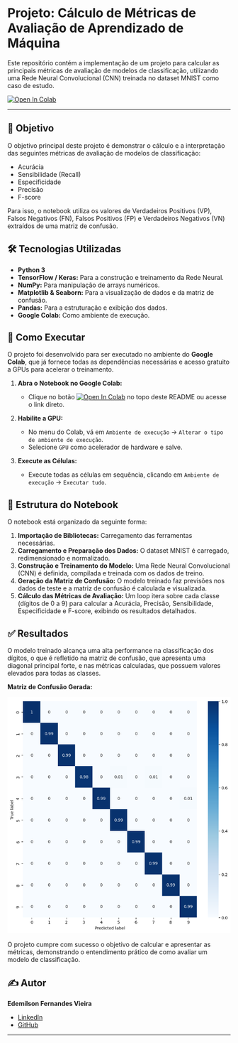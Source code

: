# Projeto: Cálculo de Métricas de Avaliação de Aprendizado de Máquina

Este repositório contém a implementação de um projeto para calcular as principais métricas de avaliação de modelos de classificação, utilizando uma Rede Neural Convolucional (CNN) treinada no dataset MNIST como caso de estudo.

[![Open In Colab](https://colab.research.google.com/assets/colab-badge.svg)](https://colab.research.google.com/drive/1PZYuDegEsU2P65aoAPCSZ6A2fgvio5mr?usp=sharing)

---

## 🎯 Objetivo

O objetivo principal deste projeto é demonstrar o cálculo e a interpretação das seguintes métricas de avaliação de modelos de classificação:
* Acurácia
* Sensibilidade (Recall)
* Especificidade
* Precisão
* F-score

Para isso, o notebook utiliza os valores de Verdadeiros Positivos (VP), Falsos Negativos (FN), Falsos Positivos (FP) e Verdadeiros Negativos (VN) extraídos de uma matriz de confusão. 

## 🛠️ Tecnologias Utilizadas

* **Python 3**
* **TensorFlow / Keras:** Para a construção e treinamento da Rede Neural.
* **NumPy:** Para manipulação de arrays numéricos.
* **Matplotlib & Seaborn:** Para a visualização de dados e da matriz de confusão.
* **Pandas:** Para a estruturação e exibição dos dados.
* **Google Colab:** Como ambiente de execução.

## 🚀 Como Executar

O projeto foi desenvolvido para ser executado no ambiente do **Google Colab**, que já fornece todas as dependências necessárias e acesso gratuito a GPUs para acelerar o treinamento.

1.  **Abra o Notebook no Google Colab:**
    * Clique no botão [![Open In Colab](https://colab.research.google.com/assets/colab-badge.svg)](https://colab.research.google.com/drive/1PZYuDegEsU2P65aoAPCSZ6A2fgvio5mr?usp=sharing) no topo deste README ou acesse o link direto.

2.  **Habilite a GPU:**
    * No menu do Colab, vá em `Ambiente de execução` -> `Alterar o tipo de ambiente de execução`.
    * Selecione `GPU` como acelerador de hardware e salve.

3.  **Execute as Células:**
    * Execute todas as células em sequência, clicando em `Ambiente de execução` -> `Executar tudo`.

## 📂 Estrutura do Notebook

O notebook está organizado da seguinte forma:

1.  **Importação de Bibliotecas:** Carregamento das ferramentas necessárias.
2.  **Carregamento e Preparação dos Dados:** O dataset MNIST é carregado, redimensionado e normalizado.
3.  **Construção e Treinamento do Modelo:** Uma Rede Neural Convolucional (CNN) é definida, compilada e treinada com os dados de treino.
4.  **Geração da Matriz de Confusão:** O modelo treinado faz previsões nos dados de teste e a matriz de confusão é calculada e visualizada.
5.  **Cálculo das Métricas de Avaliação:** Um loop itera sobre cada classe (dígitos de 0 a 9) para calcular a Acurácia, Precisão, Sensibilidade, Especificidade e F-score, exibindo os resultados detalhados.

## ✅ Resultados

O modelo treinado alcança uma alta performance na classificação dos dígitos, o que é refletido na matriz de confusão, que apresenta uma diagonal principal forte, e nas métricas calculadas, que possuem valores elevados para todas as classes.

**Matriz de Confusão Gerada:**

![Matriz de Confusão](matrix.png)


O projeto cumpre com sucesso o objetivo de calcular e apresentar as métricas, demonstrando o entendimento prático de como avaliar um modelo de classificação.

## ✍️ Autor

**Edemilson Fernandes Vieira**

* [LinkedIn](https://www.linkedin.com/in/edemilson-fernandes-vieira/)
* [GitHub](https://github.com/ede1000son)

---